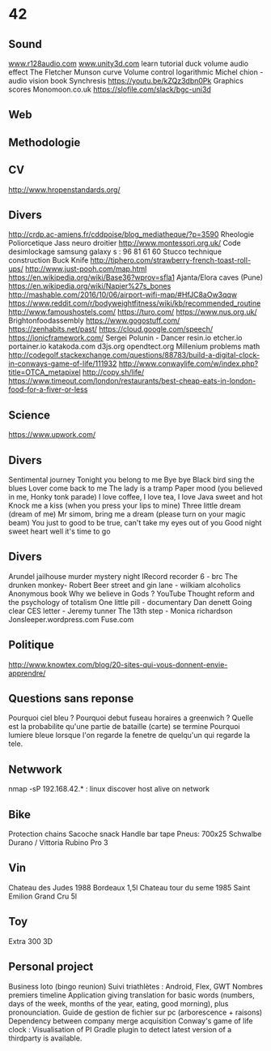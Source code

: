# 42


## Sound
www.r128audio.com
www.unity3d.com learn tutorial duck volume audio effect
The Fletcher Munson curve
Volume control logarithmic
Michel chion - audio vision book
Synchresis
https://youtu.be/kZQz3dbn0Pk
Graphics scores
Monomoon.co.uk
https://slofile.com/slack/bgc-uni3d

## Web

## Methodologie

## CV
http://www.hropenstandards.org/

## Divers
http://crdp.ac-amiens.fr/cddpoise/blog_mediatheque/?p=3590
Rheologie
Poliorcetique
Jass
neuro droitier
http://www.montessori.org.uk/
Code desimlockage samsung galaxy s : 96 81 61 60
Stucco technique construction
Buck Knife
http://tiphero.com/strawberry-french-toast-roll-ups/
http://www.just-pooh.com/map.html
https://en.wikipedia.org/wiki/Base36?wprov=sfla1
Ajanta/Elora caves (Pune)
https://en.wikipedia.org/wiki/Napier%27s_bones
http://mashable.com/2016/10/06/airport-wifi-map/#HfJC8aOw3qqw
https://www.reddit.com/r/bodyweightfitness/wiki/kb/recommended_routine
http://www.famoushostels.com/
https://turo.com/
https://www.nus.org.uk/
Brightonfoodassembly
https://www.gogostuff.com/
https://zenhabits.net/past/
https://cloud.google.com/speech/
https://ionicframework.com/
Sergei Polunin - Dancer
resin.io
etcher.io
portainer.io
katakoda.com
d3js.org
opendtect.org
Millenium problems math
http://codegolf.stackexchange.com/questions/88783/build-a-digital-clock-in-conways-game-of-life/111932
http://www.conwaylife.com/w/index.php?title=OTCA_metapixel
http://copy.sh/life/
https://www.timeout.com/london/restaurants/best-cheap-eats-in-london-food-for-a-fiver-or-less


## Science
https://www.upwork.com/


## Divers
Sentimental journey
Tonight you belong to me 
Bye bye Black bird sing the blues
Lover come back to me
The lady is a tramp
Paper mood (you believed in me, Honky tonk parade)
I love coffee, I love tea, I love Java sweet and hot
Knock me a kiss (when you press your lips to mine)
Three little dream (dream of me)
Mr simom, bring me a dream (please turn on your magic beam)
You just to good to be true, can't take my eyes out of you
Good night sweet heart well it's time to go

## Divers
Arundel jailhouse murder mystery night
IRecord
recorder 6 - brc
The drunken monkey- Robert 
Beer street and gin lane - wilkiam
alcoholics Anonymous book
Why we believe in Gods ? YouTube
Thought reform and the psychology of totalism 
One little pill - documentary
Dan denett 
Going clear
CES letter - Jeremy tunner
The 13th step - Monica richardson
Jonsleeper.wordpress.com
Fuse.com


## Politique


http://www.knowtex.com/blog/20-sites-qui-vous-donnent-envie-apprendre/

## Questions sans reponse
Pourquoi ciel bleu ?
Pourquoi debut fuseau horaires a greenwich ?
Quelle est la probabilite qu'une partie de bataille (carte) se termine
Pourquoi lumiere bleue lorsque l'on regarde la fenetre de quelqu'un qui regarde la tele.

## Netwwork
nmap -sP 192.168.42.* : linux discover host alive on network

## Bike
Protection chains
Sacoche snack
Handle bar tape
Pneus: 700x25 Schwalbe Durano / Vittoria Rubino Pro 3

## Vin
Chateau des Judes 1988 Bordeaux 1,5l
Chateau tour du seme 1985 Saint Emilion Grand Cru 5l

## Toy
Extra 300 3D


## Personal project
Business loto (bingo reunion)
Suivi triathlètes : Android, Flex, GWT
Nombres premiers timeline
Application giving translation for basic words (numbers, days of the week, months of the year, eating, good morning), plus pronounciation.
Guide de gestion de fichier sur pc (arborescence + raisons)
Dependency between company merge acquisition
Conway's game of life clock : 
Visualisation of PI
Gradle plugin to detect latest version of a thirdparty is available.
